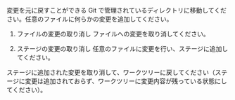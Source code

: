 変更を元に戻すことができる
Git で管理されているディレクトリに移動してください。任意のファイルに何らかの変更を追加してください。

1. ファイルの変更の取り消し
   ファイルへの変更を取り消してください。

2. ステージの変更の取り消し
   任意のファイルに変更を行い、ステージに追加してください。

ステージに追加された変更を取り消して、ワークツリーに戻してください（ステージに変更は追加されておらず、ワークツリーに変更内容が残っている状態にしてください）。
